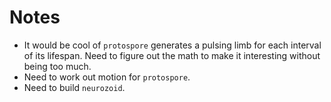 # Notes

- It would be cool of `protospore` generates a pulsing limb for each interval of its lifespan. Need to figure out the math to make it interesting without being too much.
- Need to work out motion for `protospore`.
- Need to build `neurozoid`.